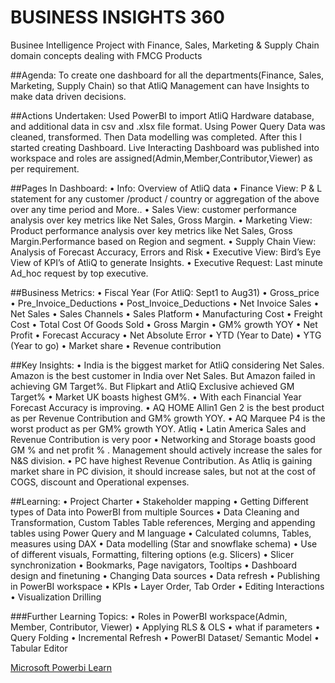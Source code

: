 # BUSINESS INSIGHTS 360

Businee Intelligence Project with Finance, Sales, Marketing & Supply Chain domain concepts dealing with FMCG Products

##Agenda:
To create one dashboard for all the departments(Finance, Sales, Marketing, Supply Chain) so that AtliQ Management can have Insights to make data driven decisions.

##Actions Undertaken:
Used PowerBI to import AtliQ Hardware database, and additional data in csv and .xlsx file format. Using Power Query Data was cleaned, transformed. 
Then Data modelling was completed.
After this I started creating Dashboard.
Live Interacting Dashboard was published into workspace and roles are assigned(Admin,Member,Contributor,Viewer) as per requirement.

##Pages In Dashboard:
• Info: Overview of AtliQ data
• Finance View: P & L statement for any customer /product / country or aggregation of the above over any time period and More..
• Sales View: customer performance analysis over key metrics like Net Sales, Gross Margin.
• Marketing View: Product performance analysis over key metrics like Net Sales, Gross Margin.Performance based on Region and segment.
• Supply Chain View: Analysis of Forecast Accuracy, Errors and Risk
• Executive View: Bird’s Eye View of KPI’s of AtliQ to generate Insights.
• Executive Request: Last minute Ad_hoc request by top executive.

##Business Metrics:
• Fiscal Year (For AtliQ: Sept1 to Aug31)
• Gross_price
• Pre_Invoice_Deductions
• Post_Invoice_Deductions
• Net Invoice Sales
• Net Sales
• Sales Channels
• Sales Platform
• Manufacturing Cost
• Freight Cost
• Total Cost Of Goods Sold
• Gross Margin
• GM% growth YOY
• Net Profit
• Forecast Accuracy
• Net Absolute Error
• YTD (Year to Date)
• YTG (Year to go)
• Market share
• Revenue contribution

##Key Insights:
•	India is the biggest market for AtliQ considering Net Sales. Amazon is the best customer in India over Net Sales. But Amazon failed in achieving GM Target%. But Flipkart and AtliQ Exclusive achieved GM Target% 
•	Market UK boasts highest GM%. 
•	With each Financial Year Forecast Accuracy is improving.
•	AQ HOME Allin1 Gen 2 is the best product as per Revenue Contribution and GM% growth YOY.
•	AQ Marquee P4 is the worst product as per GM% growth YOY. Atliq 
•	Latin America Sales and Revenue Contribution is very poor
•	Networking and Storage boasts good GM % and net profit % .  Management should actively increase the sales for N&S division.
•	PC have highest Revenue Contribution. As Atliq is gaining market share in PC division, it should increase sales, but not at the cost of COGS, discount and Operational expenses.

##Learning:
•	Project Charter
•	Stakeholder mapping
•	Getting Different types of Data into PowerBI from multiple Sources
•	Data Cleaning and Transformation, Custom Tables Table references, Merging and appending tables using Power Query and M language
•	Calculated columns, Tables, measures using DAX
•	Data modelling (Star and snowflake schema)
•	Use of different visuals, Formatting, filtering options (e.g. Slicers)
•	Slicer synchronization
•	Bookmarks, Page navigators, Tooltips
•	Dashboard design and finetuning
•	Changing Data sources
•	Data refresh
•	Publishing in PowerBI workspace
•	KPIs
•	Layer Order, Tab Order
•	Editing Interactions
•	Visualization Drilling

###Further Learning Topics:
• Roles in PowerBI workspace(Admin, Member, Contributor, Viewer)
• Applying RLS & OLS
• what if parameters
• Query Folding
• Incremental Refresh
• PowerBI Dataset/ Semantic Model
• Tabular Editor

[Microsoft Powerbi Learn](https://learn.microsoft.com/en-us/training/powerplatform/power-bi)


 
